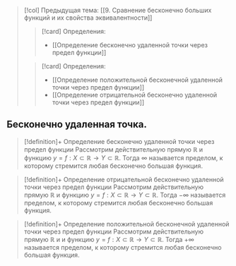 > [!col] Предыдущая тема: [[9. Сравнение бесконечно больших функций и их свойства эквивалентности]]
>> [!card] Определения:
>> * [[Определение бесконечно удаленной точки через предел функции]]
>
>> [!card] Определения:
>> * [[Определение положительной бесконечной удаленной точки через предел функции]]
>> * [[Определение отрицательной бесконечно удаленной точки через предел функции]]

## Бесконечно удаленная точка. 
> [!definition]+ Определение бесконечно удаленной точки через предел функции
> Рассмотрим действительную прямую $\mathbb{R}$ и функцию $y = f: X \subset \mathbb{R}\rightarrow Y \subset \mathbb{R}$. Тогда $\infty$ называется пределом, к которому стремится любая бесконечно большая функция.  

> [!definition]+ Определение отрицательной бесконечно удаленной точки через предел функции
> Рассмотрим действительную прямую $\mathbb{R}$ и функцию $y = f: X \subset \mathbb{R}\rightarrow Y \subset \mathbb{R}$.  Тогда $-\infty$ называется пределом, к которому стремится любая бесконечно большая функция.

> [!definition]+ Определение положительной бесконечной удаленной точки через предел функции
> Рассмотрим действительную прямую $\mathbb{R}$ и и функцию $y = f: X \subset \mathbb{R}\rightarrow Y \subset \mathbb{R}$.  Тогда $+\infty$ называется пределом, к которому стремится любая бесконечно большая функция.
